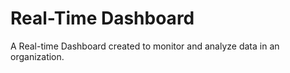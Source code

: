 # Real-Time Dashboard
A Real-time Dashboard created to monitor and analyze data in an organization.
